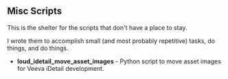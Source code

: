 ## Misc Scripts

This is the shelter for the scripts that don't have a place to stay.

I wrote them to accomplish small (and most probably repetitive) tasks, do things, and do things.

* **loud_idetail_move_asset_images** - Python script to move asset images for Veeva iDetail development.
